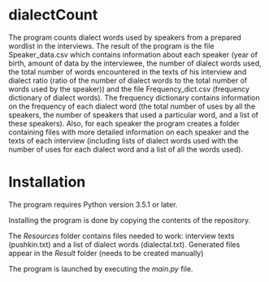 # dialectCount
The program counts dialect words used by speakers from a prepared wordlist in the interviews. The result of the program is the file Speaker_data.csv which contains information about each speaker (year of birth, amount of data by the interviewee, the number of dialect words used, the total number of words encountered in the texts of his interview and dialect ratio (ratio of the number of dialect words to the total number of words used by the speaker)) and the file Frequency_dict.csv (frequency dictionary of dialect words). The frequency dictionary contains information on the frequency of each dialect word (the total number of uses by all the speakers, the number of speakers that used a particular word, and a list of these speakers). Also, for each speaker the program creates a folder containing files with more detailed information on each speaker and the texts of each interview (including lists of dialect words used with the number of uses for each dialect word and a list of all the words used).
# Installation
The program requires Python version 3.5.1 or later.

Installing the program is done by copying the contents of the repository.

The <i>Resources</i> folder contains files needed to work: interview texts (pushkin.txt) and a list of dialect words (dialectal.txt). Generated files appear in the <i>Result</i> folder (needs to be created manually)

The program is launched by executing the <i>main.py</i> file.
